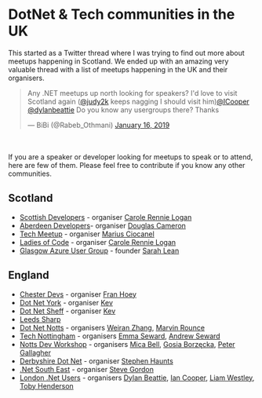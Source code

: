 # DotNet & Tech communities in the UK

This started as a Twitter thread where I was trying to find out more about meetups happening in Scotland.
We ended up with an amazing very valuable thread with a list of meetups happening in the UK and their organisers.


<blockquote class="twitter-tweet" data-lang="en"><p lang="en" dir="ltr">Any .NET meetups up north looking for speakers? I&#39;d love to visit Scotland again (<a href="https://twitter.com/judy2k?ref_src=twsrc%5Etfw">@judy2k</a> keeps nagging I should visit him)<a href="https://twitter.com/ICooper?ref_src=twsrc%5Etfw">@ICooper</a> <a href="https://twitter.com/dylanbeattie?ref_src=twsrc%5Etfw">@dylanbeattie</a> Do you know any usergroups there? Thanks</p>&mdash; BiBi (@Rabeb_Othmani) <a href="https://twitter.com/Rabeb_Othmani/status/1085506638520438784?ref_src=twsrc%5Etfw">January 16, 2019</a></blockquote>


</br>
</br>
If you are a speaker or developer looking for meetups to speak or to attend, here are few of them.
Please feel free to contribute if you know any other communities.

## Scotland

* [Scottish Developers](https://twitter.com/scottishdevs) - organiser [Carole Rennie Logan](https://twitter.com/crgrieve)
* [Aberdeen Developers](https://twitter.com/ADNUGUK)- organiser [Douglas Cameron](https://twitter.com/nyami)
* [Tech Meetup](https://twitter.com/techmeetup) - organiser [Marius Ciocanel](https://twitter.com/MariusCiocanel)
* [Ladies of Code](https://twitter.com/ladiesofcode) - organiser [Carole Rennie Logan](https://twitter.com/crgrieve)
* [Glasgow Azure User Group](https://twitter.com/GlasgowAzureUG) - founder [Sarah Lean](https://twitter.com/TechieLass)

## England

* [Chester Devs](https://twitter.com/ChesterDevs) - organiser [Fran Hoey](https://twitter.com/franhoey)
* [Dot Net York](https://twitter.com/dotnetyork) - organiser [Kev](https://twitter.com/kev_bite)
* [Dot Net Sheff](https://twitter.com/dotnetsheff) - organiser [Kev](https://twitter.com/kev_bite)
* [Leeds Sharp](https://twitter.com/LeedsSharp)
* [Dot Net Notts](https://twitter.com/dotnetnotts) - organisers [Weiran  Zhang](https://twitter.com/weiran), [Marvin Rounce](https://twitter.com/marvinrounce)
* [Tech Nottingham](https://twitter.com/technottingham) - organisers [Emma Seward](https://twitter.com/MrsEmma), [Andrew Seward](https://twitter.com/MrAndrew)
* [Notts Dev Workshop](https://twitter.com/nottsdev) - organisers [Mica Bell](https://twitter.com/MicaSophieBell), [Gosia Borzęcka](https://twitter.com/GosiaBorzecka), [Peter Gallagher](https://twitter.com/pete_codes)
* [Derbyshire Dot Net](https://www.derbyshiredotnet.co.uk/) - organiser [Stephen Haunts](https://twitter.com/stephenhaunts)
* [.Net South East](https://twitter.com/dotnetsoutheast) - organiser [Steve Gordon](https://twitter.com/stevejgordon)
* [London .Net Users](https://twitter.com/LondonDotNet) - organisers [Dylan Beattie](https://twitter.com/dylanbeattie), [Ian Cooper](https://twitter.com/icooper), [Liam Westley](https://twitter.com/westleyl), [Toby Henderson](https://twitter.com/holytshirt)

